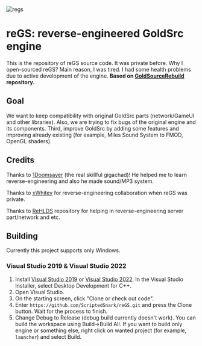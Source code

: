 ![regs](https://user-images.githubusercontent.com/51358194/160087464-9220649b-e09f-40fb-aeb2-0cb9baad7aef.png)

# reGS: reverse-engineered GoldSrc engine

This is the repository of reGS source code. It was private before. Why I open-sourced reGS? Main reason, I was tired. I had some health problems due to active development of the engine. **Based on [GoldSourceRebuild](https://github.com/Triang3l/GoldSourceRebuild) repository.**

## Goal

We want to keep compatibility with original GoldSrc parts (network/GameUI and other libraries). Also, we are trying to fix bugs of the original engine and its components.
Third, improve GoldSrc by adding some features and improving already existing (for example, Miles Sound System to FMOD, OpenGL shaders).

## Credits

Thanks to [1Doomsayer](https://github.com/1Doomsayer) (the real skillful gigachad)! He helped me to learn reverse-engineering and also he made sound/MP3 system.

Thanks to [xWhitey](https://github.com/xWhitey) for reverse-engineering collaboration when reGS was private.

Thanks to [ReHLDS](https://github.com/dreamstalker/rehlds) repository for helping in reverse-engineering server part/network and etc.

## Building

Currently this project supports only Windows.

### Visual Studio 2019 & Visual Studio 2022
1. Install [Visual Studio 2019](https://my.visualstudio.com/Downloads?q=Visual%20Studio%20Community%202019) or [Visual Studio 2022](https://visualstudio.microsoft.com/vs/preview/vs2022/#download-preview). In the Visual Studio Installer, select Desktop Development for C++.
2. Open Visual Studio.
3. On the starting screen, click "Clone or check out code".
4. Enter `https://github.com/ScriptedSnark/reGS.git` and press the Clone button. Wait for the process to finish.
5. Change Debug to Release (debug build currently doesn't work). You can build the workspace using Build→Build All. If you want to build only engine or something else, right click on wanted project (for example, `launcher`) and select Build.
